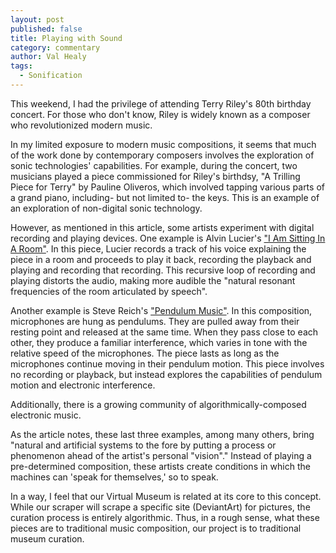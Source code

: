 ```yaml
---
layout: post
published: false
title: Playing with Sound
category: commentary
author: Val Healy
tags: 
  - Sonification
---
```


This weekend, I had the privilege of attending Terry Riley's 80th birthday concert. For those who don't know, Riley is widely known as a composer who revolutionized modern music. 

In my limited exposure to modern music compositions, it seems that much of the work done by contemporary composers involves the exploration of sonic technologies' capabilities. For example, during the concert, two musicians played a piece commissioned for Riley's birthdsy, "A Trilling Piece for Terry" by Pauline Oliveros, which involved tapping various parts of a grand piano, including- but not limited to- the keys. This is an example of an exploration of non-digital sonic technology.

However, as mentioned in this article, some artists experiment with digital recording and playing devices. One example is Alvin Lucier's ["I Am Sitting In A Room"](https://www.youtube.com/watch?v=2jU9mJbJsQ8). In this piece, Lucier records a track of his voice explaining the piece in a room and proceeds to play it back, recording the playback and playing and recording that recording. This recursive loop of recording and playing distorts the audio, making more audible the "natural resonant frequencies of the room articulated by speech". 

Another example is Steve Reich's ["Pendulum Music"](https://www.youtube.com/watch?v=fU6qDeJPT-w). In this composition, microphones are hung as pendulums. They are pulled away from their resting point and released at the same time. When they pass close to each other, they produce a familiar interference, which varies in tone with the relative speed of the microphones. The piece lasts as long as the microphones continue moving in their pendulum motion. This piece involves no recording or playback, but instead explores the capabilities of pendulum motion and electronic interference. 

Additionally, there is a growing community of algorithmically-composed electronic music.

As the article notes, these last three examples, among many others, bring "natural and artificial systems to the fore by putting a process or phenomenon ahead of the artist's personal "vision"." Instead of playing a pre-determined composition, these artists create conditions in which the machines can 'speak for themselves,' so to speak.

In a way, I feel that our Virtual Museum is related at its core to this concept. While our scraper will scrape a specific site (DeviantArt) for pictures, the curation process is entirely algorithmic. Thus, in a rough sense, what these pieces are to traditional music composition, our project is to traditional museum curation.
